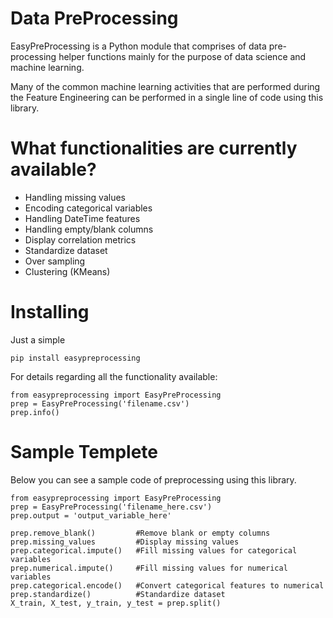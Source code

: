 
# Data PreProcessing

EasyPreProcessing is a Python module that comprises of data pre-processing helper functions mainly for the purpose of data science and machine learning.


Many of the common machine learning activities that are performed during the Feature Engineering can be performed in a single line of code using this library.

# What functionalities are currently available?
- Handling missing values
- Encoding categorical variables
- Handling DateTime features
- Handling empty/blank columns
- Display correlation metrics
- Standardize dataset
- Over sampling
- Clustering (KMeans)

# Installing

Just a simple
```
pip install easypreprocessing
```

For details regarding all the functionality available:

```
from easypreprocessing import EasyPreProcessing
prep = EasyPreProcessing('filename.csv')
prep.info()
```

# Sample Templete

Below you can see a sample code of preprocessing using this library.

```
from easypreprocessing import EasyPreProcessing
prep = EasyPreProcessing('filename_here.csv')
prep.output = 'output_variable_here'

prep.remove_blank()         #Remove blank or empty columns
prep.missing_values         #Display missing values 
prep.categorical.impute()   #Fill missing values for categorical variables
prep.numerical.impute()     #Fill missing values for numerical variables
prep.categorical.encode()   #Convert categorical features to numerical
prep.standardize()          #Standardize dataset
X_train, X_test, y_train, y_test = prep.split()
```






